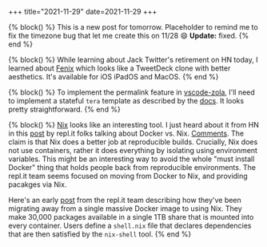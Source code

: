 
+++
title="2021-11-29"
date=2021-11-29
+++

{% block() %}
This is a new post for tomorrow. Placeholder to remind me to fix the timezone
bug that let me create this on 11/28 :smile: **Update:** fixed.
{% end %}

{% block() %}
While learning about Jack Twitter's retirement on HN today, I learned about 
[Fenix](https://apps.apple.com/us/app/fenix-for-twitter/id1437821840) which 
looks like a TweetDeck clone with better aesthetics. It's available for iOS
iPadOS and MacOS.
{% end %}

{% block() %}
To implement the permalink feature in
[vscode-zola](https://github.com/jflam/vscode-zola), I'll need to implement a
stateful `tera` template as described by the
[docs](https://tera.netlify.app/docs/#data-structures). It looks pretty
straightforward.
{% end %}

{% block() %}
[Nix](https://nixos.org/) looks like an interesting tool. I just heard about
it from HN in this [post](https://blog.replit.com/nix-vs-docker) by repl.it
folks talking about Docker vs. Nix.
[Comments](https://news.ycombinator.com/item?id=29387137). The claim is that
Nix does a better job at reproducible builds. Crucially, Nix does not use 
containers, rather it does everything by isolating using environment 
variables. This might be an interesting way to avoid the whole "must install
Docker" thing that holds people back from reproducible environments. The 
repl.it team seems focused on moving from Docker to Nix, and providing 
pacakges via Nix. 

Here's an early [post](https://blog.replit.com/nix) from the repl.it team
describing how they've been migrating away from a single massive Docker image
to using Nix. They make 30,000 packages available in a single 1TB share that
is mounted into every container. Users define a `shell.nix` file that declares
dependencies that are then satisfied by the `nix-shell` tool.
{% end %}
